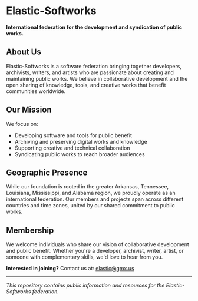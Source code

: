 # Elastic-Softworks

**International federation for the development and syndication of public works.**

## About Us

Elastic-Softworks is a software federation bringing together developers, archivists, writers, and artists who are passionate about creating and maintaining public works. We believe in collaborative development and the open sharing of knowledge, tools, and creative works that benefit communities worldwide.

## Our Mission

We focus on:
- Developing software and tools for public benefit
- Archiving and preserving digital works and knowledge
- Supporting creative and technical collaboration
- Syndicating public works to reach broader audiences

## Geographic Presence

While our foundation is rooted in the greater Arkansas, Tennessee, Louisiana, Mississippi, and Alabama region, we proudly operate as an international federation. Our members and projects span across different countries and time zones, united by our shared commitment to public works.

## Membership

We welcome individuals who share our vision of collaborative development and public benefit. Whether you're a developer, archivist, writer, artist, or someone with complementary skills, we'd love to hear from you.

**Interested in joining?** Contact us at: elastic@gmx.us

---

*This repository contains public information and resources for the Elastic-Softworks federation.*